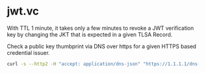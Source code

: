 # jwt.vc

With TTL 1 minute, it takes only a few minutes to revoke a JWT verification key by changing the JKT that is expected in a given TLSA Record.

Check a public key thumbprint via DNS over https for a given HTTPS based credential issuer.

```bash
curl -s --http2 -H "accept: application/dns-json" "https://1.1.1.1/dns-query?name=_did.jwt.vc&type=TLSA" | jq '.'
```